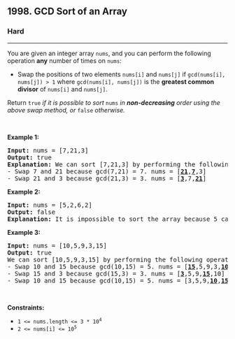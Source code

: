 <h2>1998. GCD Sort of an Array</h2><h3>Hard</h3><hr><div><p>You are given an integer array <code>nums</code>, and you can perform the following operation <strong>any</strong> number of times on <code>nums</code>:</p>

<ul>
	<li>Swap the positions of two elements <code>nums[i]</code> and <code>nums[j]</code> if <code>gcd(nums[i], nums[j]) &gt; 1</code> where <code>gcd(nums[i], nums[j])</code> is the <strong>greatest common divisor</strong> of <code>nums[i]</code> and <code>nums[j]</code>.</li>
</ul>

<p>Return <code>true</code> <em>if it is possible to sort </em><code>nums</code><em> in <strong>non-decreasing</strong> order using the above swap method, or </em><code>false</code><em> otherwise.</em></p>

<p>&nbsp;</p>
<p><strong>Example 1:</strong></p>

<pre><strong>Input:</strong> nums = [7,21,3]
<strong>Output:</strong> true
<strong>Explanation:</strong> We can sort [7,21,3] by performing the following operations:
- Swap 7 and 21 because gcd(7,21) = 7. nums = [<u><strong>21</strong></u>,<u><strong>7</strong></u>,3]
- Swap 21 and 3 because gcd(21,3) = 3. nums = [<u><strong>3</strong></u>,7,<u><strong>21</strong></u>]
</pre>

<p><strong>Example 2:</strong></p>

<pre><strong>Input:</strong> nums = [5,2,6,2]
<strong>Output:</strong> false
<strong>Explanation:</strong> It is impossible to sort the array because 5 cannot be swapped with any other element.
</pre>

<p><strong>Example 3:</strong></p>

<pre><strong>Input:</strong> nums = [10,5,9,3,15]
<strong>Output:</strong> true
We can sort [10,5,9,3,15] by performing the following operations:
- Swap 10 and 15 because gcd(10,15) = 5. nums = [<u><strong>15</strong></u>,5,9,3,<u><strong>10</strong></u>]
- Swap 15 and 3 because gcd(15,3) = 3. nums = [<u><strong>3</strong></u>,5,9,<u><strong>15</strong></u>,10]
- Swap 10 and 15 because gcd(10,15) = 5. nums = [3,5,9,<u><strong>10</strong></u>,<u><strong>15</strong></u>]
</pre>

<p>&nbsp;</p>
<p><strong>Constraints:</strong></p>

<ul>
	<li><code>1 &lt;= nums.length &lt;= 3 * 10<sup>4</sup></code></li>
	<li><code>2 &lt;= nums[i] &lt;= 10<sup>5</sup></code></li>
</ul>
</div>